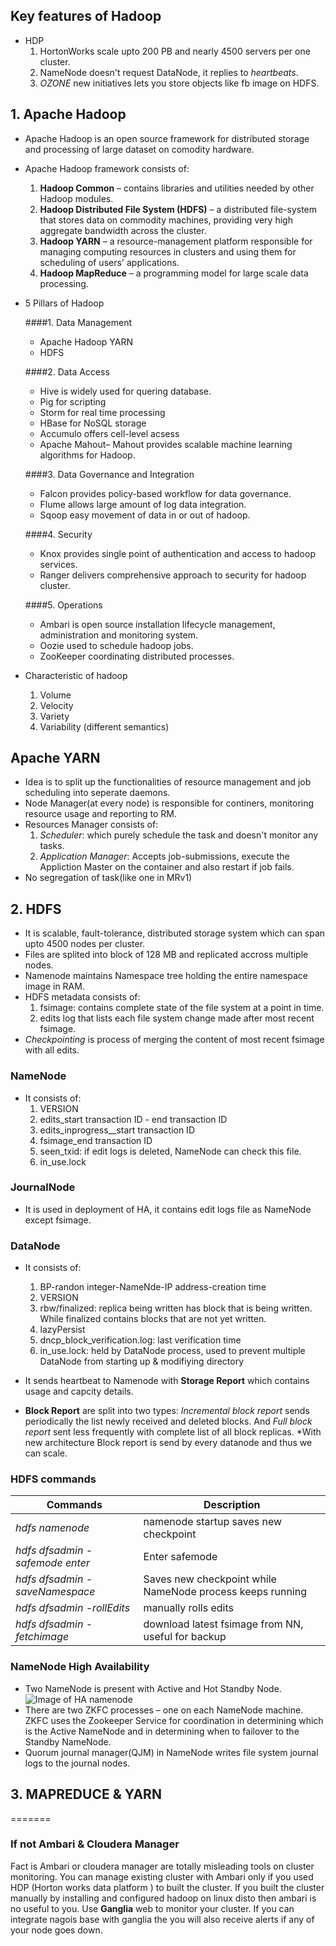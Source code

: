 
## Key features of Hadoop

* HDP
  1. HortonWorks scale upto 200 PB and nearly 4500 servers per one cluster.
  2. NameNode doesn't request DataNode, it replies to _heartbeats_.
  3. *OZONE* new initiatives lets you store objects like fb image on HDFS.



## 1. Apache Hadoop

* Apache Hadoop is an open source framework for distributed storage and
processing of large dataset on comodity hardware.

* Apache Hadoop framework consists of:
  1. __Hadoop Common__ – contains libraries and utilities needed by other Hadoop modules.
  2. __Hadoop Distributed File System (HDFS)__ – a distributed file-system that stores data on commodity machines, providing very high aggregate bandwidth across the cluster.
  3. __Hadoop YARN__ – a resource-management platform responsible for managing computing resources in clusters and using them for scheduling of users' applications.
  4. __Hadoop MapReduce__ – a programming model for large scale data processing.

* 5 Pillars of Hadoop

  ####1. Data Management
    * Apache Hadoop YARN
    * HDFS

  ####2. Data Access
    * Hive is widely used for quering database.
    * Pig for scripting 
    * Storm for real time processing
    * HBase for NoSQL storage 
    * Accumulo offers cell-level acsess
    * Apache Mahout– Mahout provides scalable machine learning algorithms for Hadoop.

  ####3. Data Governance and Integration
    * Falcon provides policy-based workflow for data governance.
    * Flume allows large amount of log data integration.
    * Sqoop easy movement of data in or out of hadoop. 

  ####4. Security
    * Knox provides single point of authentication and access to hadoop services.
    * Ranger delivers comprehensive approach to security for hadoop cluster.

  ####5. Operations
    * Ambari is open source installation lifecycle management, administration and monitoring system.
    * Oozie used to schedule hadoop jobs.
    * ZooKeeper coordinating distributed processes.

* Characteristic of hadoop
  1. Volume
  2. Velocity
  3. Variety
  4. Variability (different semantics)


## Apache YARN

* Idea is to split up the functionalities of resource management and job scheduling into seperate daemons.
* Node Manager(at every node) is responsible for continers, monitoring resource usage and reporting to RM.
* Resources Manager consists of:
    1. _Scheduler_: which purely schedule the task and doesn't monitor any tasks.
    2. _Application Manager_: Accepts job-submissions, execute the Appliction Master on the container and also restart if job fails.
* No segregation of task(like one in MRv1)


## 2. HDFS

* It is scalable, fault-tolerance, distributed storage system which can span upto 4500 nodes per cluster.
* Files are splited into block of 128 MB and replicated accross multiple nodes.
* Namenode maintains Namespace tree holding the entire namespace image in RAM.
* HDFS metadata consists of:
    1. fsimage: contains complete state of the file system at a point in time.
    2. edits log that lists each file system change made after most recent fsimage.
* _Checkpointing_ is process of merging the content of most recent fsimage with all edits.


### NameNode
* It consists of:
  1. VERSION
  2. edits_start transaction ID - end transaction ID
  3. edits_inprogress__start transaction ID
  4. fsimage_end transaction ID
  5. seen_txid: if edit logs is deleted, NameNode can check this file.
  6. in_use.lock

### JournalNode
* It is used in deployment of HA, it contains edit logs file as NameNode except fsimage.

### DataNode

* It consists of:
  1. BP-randon integer-NameNde-IP address-creation time
  2. VERSION
  3. rbw/finalized: replica being written has block that is being written. While finalized contains blocks that are not yet written.
  4. lazyPersist
  5. dncp_block_verification.log: last verification time
  6. in_use.lock: held by DataNode process, used to prevent multiple DataNode from starting up & modifiying directory

* It sends heartbeat to Namenode with __Storage Report__ which contains usage and capcity details.
* __Block Report__ are split into two types: _Incremental block report_ sends periodically the list newly received and deleted blocks. And _Full block report_ sent less frequently with complete list of all block replicas.
*With new architecture Block report is send by every datanode and thus we can scale.

### HDFS commands

Commands | Description
-------- | -----------
_hdfs namenode_ | namenode startup saves new checkpoint
_hdfs dfsadmin -safemode enter_ | Enter safemode
_hdfs dfsadmin -saveNamespace_ | Saves new checkpoint while NameNode process keeps running
_hdfs dfsadmin -rollEdits_ | manually rolls edits
_hdfs dfsadmin -fetchimage_ | download latest fsimage from NN, useful for backup

### NameNode High Availability
* Two NameNode is present with Active and Hot Standby Node.
![Image of HA namenode](http://hortonworks.com/wp-content/uploads/2013/10/namenodeha.png)
* There are two ZKFC processes – one on each NameNode machine. ZKFC uses the Zookeeper Service for coordination in determining which is the Active NameNode and in determining when to failover to the Standby NameNode.
* Quorum journal manager(QJM) in NameNode writes file system journal logs to the journal nodes.


## 3. MAPREDUCE & YARN
=======
### If not Ambari & Cloudera Manager
Fact is Ambari or cloudera manager are totally misleading tools on cluster monitoring.
You can manage existing cluster with Ambari only if you used HDP (Horton works data platform ) to built the cluster.
If you built the cluster manually by installing and configured hadoop on linux disto then ambari is no useful to you.
Use __Ganglia__ web to monitor your cluster. If you can integrate nagois base with ganglia the you will also receive alerts if any of your node goes down.
